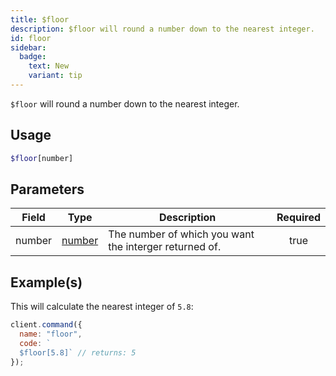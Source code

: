 ```yaml
---
title: $floor
description: $floor will round a number down to the nearest integer.
id: floor
sidebar: 
  badge:
    text: New
    variant: tip
---
```


`$floor` will round a number down to the nearest integer.

## Usage

```php
$floor[number]
```

## Parameters

| Field  | Type                                                                                              | Description                                            | Required |
| ------ | ------------------------------------------------------------------------------------------------- | ------------------------------------------------------ | :------: |
| number | [number](https://developer.mozilla.org/en-US/docs/Web/JavaScript/Reference/Global_Objects/Number) | The number of which you want the interger returned of. |   true   |

## Example(s)

This will calculate the nearest integer of `5.8`:

```js
client.command({
  name: "floor",
  code: `
  $floor[5.8]` // returns: 5
});
```

